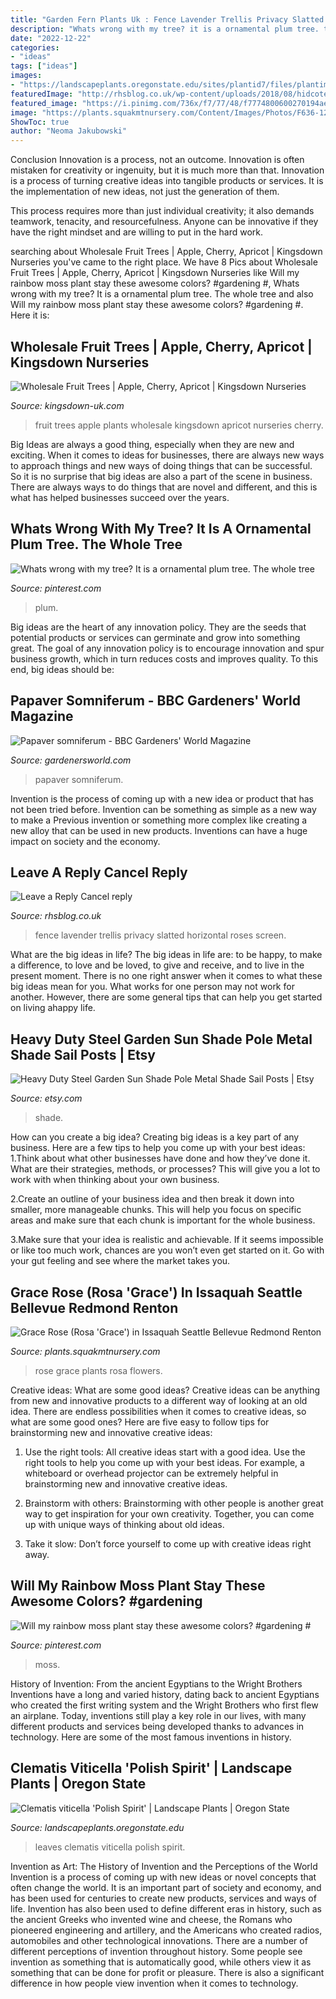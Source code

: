 ```yaml
---
title: "Garden Fern Plants Uk : Fence Lavender Trellis Privacy Slatted Horizontal Roses Screen"
description: "Whats wrong with my tree? it is a ornamental plum tree. the whole tree"
date: "2022-12-22"
categories:
- "ideas"
tags: ["ideas"]
images:
- "https://landscapeplants.oregonstate.edu/sites/plantid7/files/plantimage/clvitps26.jpg"
featuredImage: "http://rhsblog.co.uk/wp-content/uploads/2018/08/hidcote-lavender-hardwood-slatted-fence-cotswold-buff-chippings.jpg"
featured_image: "https://i.pinimg.com/736x/f7/77/48/f7774800600270194ae0348c5817cee4.jpg"
image: "https://plants.squakmtnursery.com/Content/Images/Photos/F636-12.jpg"
ShowToc: true
author: "Neoma Jakubowski"
---
```



Conclusion
Innovation is a process, not an outcome.
Innovation is often mistaken for creativity or ingenuity, but it is much more than that. Innovation is a process of turning creative ideas into tangible products or services. It is the implementation of new ideas, not just the generation of them.

This process requires more than just individual creativity; it also demands teamwork, tenacity, and resourcefulness. Anyone can be innovative if they have the right mindset and are willing to put in the hard work.

	

		
searching about Wholesale Fruit Trees | Apple, Cherry, Apricot | Kingsdown Nurseries you've came to the right place. We have 8 Pics about Wholesale Fruit Trees | Apple, Cherry, Apricot | Kingsdown Nurseries like Will my rainbow moss plant stay these awesome colors? #gardening #, Whats wrong with my tree? It is a ornamental plum tree. The whole tree and also Will my rainbow moss plant stay these awesome colors? #gardening #. Here it is:
		
    
## Wholesale Fruit Trees | Apple, Cherry, Apricot | Kingsdown Nurseries

<img loading=lazy src="https://www.kingsdown-uk.com/wp-content/uploads/2016/10/Fruit.jpg" onerror="this.onerror=null;this.src='https://tse3.mm.bing.net/th?id=OIP.PBjvDFesctriq1S_5ZDYoQHaFA&amp;pid=15.1';" alt="Wholesale Fruit Trees | Apple, Cherry, Apricot | Kingsdown Nurseries">

_Source: kingsdown-uk.com_

>fruit trees apple plants wholesale kingsdown apricot nurseries cherry. 

	

Big Ideas are always a good thing, especially when they are new and exciting. When it comes to ideas for businesses, there are always new ways to approach things and new ways of doing things that can be successful. So it is no surprise that big ideas are also a part of the scene in business. There are always ways to do things that are novel and different, and this is what has helped businesses succeed over the years.

    
## Whats Wrong With My Tree? It Is A Ornamental Plum Tree. The Whole Tree

<img loading=lazy src="https://i.pinimg.com/736x/f7/77/48/f7774800600270194ae0348c5817cee4.jpg" onerror="this.onerror=null;this.src='https://tse4.mm.bing.net/th?id=OIP.DKaQJtAbJMG60PuobSEURQHaJ3&amp;pid=15.1';" alt="Whats wrong with my tree? It is a ornamental plum tree. The whole tree">

_Source: pinterest.com_

>plum. 

	

Big ideas are the heart of any innovation policy. They are the seeds that potential products or services can germinate and grow into something great. The goal of any innovation policy is to encourage innovation and spur business growth, which in turn reduces costs and improves quality. To this end, big ideas should be: 

    
## Papaver Somniferum - BBC Gardeners&#039; World Magazine

<img loading=lazy src="https://images.immediate.co.uk/production/volatile/sites/10/2018/08/47be247e-3fbf-4d79-b41b-9790eb3a53e4-0d1d042.jpg?quality=45&amp;resize=960,640" onerror="this.onerror=null;this.src='https://tse3.mm.bing.net/th?id=OIP.Cj_vGn0RmekplzNyPKFKsQHaE8&amp;pid=15.1';" alt="Papaver somniferum - BBC Gardeners&#039; World Magazine">

_Source: gardenersworld.com_

>papaver somniferum. 

	

Invention is the process of coming up with a new idea or product that has not been tried before. Invention can be something as simple as a new way to make a Previous invention or something more complex like creating a new alloy that can be used in new products. Inventions can have a huge impact on society and the economy.

    
## Leave A Reply Cancel Reply

<img loading=lazy src="http://rhsblog.co.uk/wp-content/uploads/2018/08/hidcote-lavender-hardwood-slatted-fence-cotswold-buff-chippings.jpg" onerror="this.onerror=null;this.src='https://tse4.mm.bing.net/th?id=OIP.Rcem71PnkvKctHWlNvbZbQHaFj&amp;pid=15.1';" alt="Leave a Reply Cancel reply">

_Source: rhsblog.co.uk_

>fence lavender trellis privacy slatted horizontal roses screen. 

	

What are the big ideas in life?
The big ideas in life are: to be happy, to make a difference, to love and be loved, to give and receive, and to live in the present moment. There is no one right answer when it comes to what these big ideas mean for you. What works for one person may not work for another. However, there are some general tips that can help you get started on living ahappy life.

    
## Heavy Duty Steel Garden Sun Shade Pole Metal Shade Sail Posts | Etsy

<img loading=lazy src="https://i.etsystatic.com/17241319/r/il/0ccdb2/3251677895/il_1588xN.3251677895_co7f.jpg" onerror="this.onerror=null;this.src='https://tse2.mm.bing.net/th?id=OIP.5cNKOl9swWRTvGuZGZDT1wHaJ3&amp;pid=15.1';" alt="Heavy Duty Steel Garden Sun Shade Pole Metal Shade Sail Posts | Etsy">

_Source: etsy.com_

>shade. 

	

How can you create a big idea?
Creating big ideas is a key part of any business. Here are a few tips to help you come up with your best ideas:
1.Think about what other businesses have done and how they’ve done it. What are their strategies, methods, or processes? This will give you a lot to work with when thinking about your own business.

2.Create an outline of your business idea and then break it down into smaller, more manageable chunks. This will help you focus on specific areas and make sure that each chunk is important for the whole business.

3.Make sure that your idea is realistic and achievable. If it seems impossible or like too much work, chances are you won’t even get started on it. Go with your gut feeling and see where the market takes you.


    
## Grace Rose (Rosa &#039;Grace&#039;) In Issaquah Seattle Bellevue Redmond Renton

<img loading=lazy src="https://plants.squakmtnursery.com/Content/Images/Photos/F636-12.jpg" onerror="this.onerror=null;this.src='https://tse4.mm.bing.net/th?id=OIP.TKmkoiIl18CjbIG8fFgDmgHaLK&amp;pid=15.1';" alt="Grace Rose (Rosa &#039;Grace&#039;) in Issaquah Seattle Bellevue Redmond Renton">

_Source: plants.squakmtnursery.com_

>rose grace plants rosa flowers. 

	

Creative ideas: What are some good ideas?
Creative ideas can be anything from new and innovative products to a different way of looking at an old idea. There are endless possibilities when it comes to creative ideas, so what are some good ones? Here are five easy to follow tips for brainstorming new and innovative creative ideas:
1) Use the right tools: All creative ideas start with a good idea. Use the right tools to help you come up with your best ideas. For example, a whiteboard or overhead projector can be extremely helpful in brainstorming new and innovative creative ideas.

2) Brainstorm with others: Brainstorming with other people is another great way to get inspiration for your own creativity. Together, you can come up with unique ways of thinking about old ideas.

3) Take it slow: Don’t force yourself to come up with creative ideas right away.

    
## Will My Rainbow Moss Plant Stay These Awesome Colors? #gardening #

<img loading=lazy src="https://i.pinimg.com/736x/4b/81/8a/4b818af6a7668995e99dcbf99a64a729.jpg" onerror="this.onerror=null;this.src='https://tse3.mm.bing.net/th?id=OIP.21J6pKh46aXJkgJZ-RfFlQHaJ3&amp;pid=15.1';" alt="Will my rainbow moss plant stay these awesome colors? #gardening #">

_Source: pinterest.com_

>moss. 

	

History of Invention: From the ancient Egyptians to the Wright Brothers
Inventions have a long and varied history, dating back to ancient Egyptians who created the first writing system and the Wright Brothers who first flew an airplane. Today, inventions still play a key role in our lives, with many different products and services being developed thanks to advances in technology. Here are some of the most famous inventions in history.

    
## Clematis Viticella &#039;Polish Spirit&#039; | Landscape Plants | Oregon State

<img loading=lazy src="https://landscapeplants.oregonstate.edu/sites/plantid7/files/plantimage/clvitps26.jpg" onerror="this.onerror=null;this.src='https://tse2.mm.bing.net/th?id=OIP.Vm_QepgT4d1u5UwRTbeYbAAAAA&amp;pid=15.1';" alt="Clematis viticella &#039;Polish Spirit&#039; | Landscape Plants | Oregon State">

_Source: landscapeplants.oregonstate.edu_

>leaves clematis viticella polish spirit. 

	

Invention as Art: The History of Invention and the Perceptions of the World
Invention is a process of coming up with new ideas or novel concepts that often change the world. It is an important part of society and economy, and has been used for centuries to create new products, services and ways of life. Invention has also been used to define different eras in history, such as the ancient Greeks who invented wine and cheese, the Romans who pioneered engineering and artillery, and the Americans who created radios, automobiles and other technological innovations.
There are a number of different perceptions of invention throughout history. Some people see invention as something that is automatically good, while others view it as something that can be done for profit or pleasure. There is also a significant difference in how people view invention when it comes to technology.

